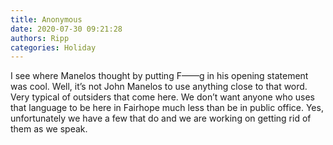 ```yaml
---
title: Anonymous
date: 2020-07-30 09:21:28
authors: Ripp
categories: Holiday
---
```


 I see where Manelos thought by putting F——g in his opening statement was cool. Well, it’s not John Manelos to use anything close to that word. Very typical of outsiders that come here. We don’t want anyone who uses that language to be here in Fairhope much less than be in public office. Yes, unfortunately we have a few that do and we are working on getting rid of them as we speak.